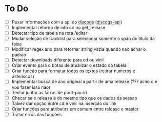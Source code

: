 # To Do

 - [ ] Puxar informações com a api do [discogs](https://www.discogs.com/developers/) ([discogs-api](https://pypi.org/project/discogs-api/))
 - [ ] Implementar retorno de info cd no get_release
 - [ ] Detectar tipo de tabela na rota /editar
 - [ ] Mudar seleção de tracklist para selecionar somente o span do titulo da faixa
 - [ ] Modificar regex ano para retornar string vazia quando nao achar o padrao
 - [ ] Detectar downloads diferente para cd ou vinil
 - [ ] Criar evento para o botao de atualizar o estado da tabela
 - [ ] Criar função para formatar todos os textos (retirar numeros e asteriscos)
 - [ ] Implementar busca de ano original a partir de uma release (??? acho q n vou fazer isso nao)
 - [ ] Tentar juntar as faixas de pout-pourri
 - [ ] Checar se o release é do mesmo tipo que os dados da sessao
 - [ ] Talvez dar opção entre cd e vinil na inserção do link
 - [ ] Criar funções para atributos em comum entre release e master
 - [ ] Tratar erros das funções